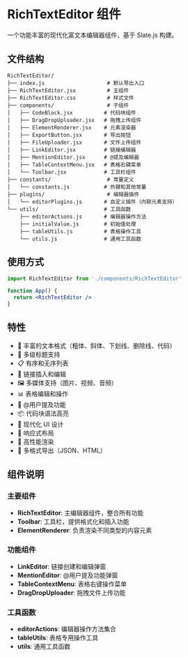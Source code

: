 # RichTextEditor 组件

一个功能丰富的现代化富文本编辑器组件，基于 Slate.js 构建。

## 文件结构

```
RichTextEditor/
├── index.js                    # 默认导出入口
├── RichTextEditor.jsx          # 主组件
├── RichTextEditor.css          # 样式文件
├── components/                 # 子组件
│   ├── CodeBlock.jsx          # 代码块组件
│   ├── DragDropUploader.jsx   # 拖拽上传组件
│   ├── ElementRenderer.jsx    # 元素渲染器
│   ├── ExportButton.jsx       # 导出按钮
│   ├── FileUploader.jsx       # 文件上传组件
│   ├── LinkEditor.jsx         # 链接编辑器
│   ├── MentionEditor.jsx      # @提及编辑器
│   ├── TableContextMenu.jsx   # 表格右键菜单
│   └── Toolbar.jsx            # 工具栏组件
├── constants/                  # 常量定义
│   └── constants.js           # 热键和其他常量
├── plugins/                    # 编辑器插件
│   └── editorPlugins.js       # 自定义插件（内联元素支持）
└── utils/                     # 工具函数
    ├── editorActions.js       # 编辑器操作方法
    ├── initialValue.js        # 初始值处理
    ├── tableUtils.js          # 表格操作工具
    └── utils.js               # 通用工具函数
```

## 使用方式

```jsx
import RichTextEditor from './components/RichTextEditor'

function App() {
  return <RichTextEditor />
}
```

## 特性

- 📝 丰富的文本格式（粗体、斜体、下划线、删除线、代码）
- 🎯 多级标题支持
- 📋 有序和无序列表
- 🔗 链接插入和编辑
- 🖼️ 多媒体支持（图片、视频、音频）
- 📊 表格编辑和操作
- 💬 @用户提及功能
- 📦 代码块语法高亮
- 🎨 现代化 UI 设计
- 📱 响应式布局
- 🚀 高性能渲染
- 💾 多格式导出（JSON、HTML）

## 组件说明

### 主要组件
- **RichTextEditor**: 主编辑器组件，整合所有功能
- **Toolbar**: 工具栏，提供格式化和插入功能
- **ElementRenderer**: 负责渲染不同类型的内容元素

### 功能组件
- **LinkEditor**: 链接创建和编辑弹窗
- **MentionEditor**: @用户提及功能弹窗
- **TableContextMenu**: 表格右键操作菜单
- **DragDropUploader**: 拖拽文件上传功能

### 工具函数
- **editorActions**: 编辑器操作方法集合
- **tableUtils**: 表格专用操作工具
- **utils**: 通用工具函数 